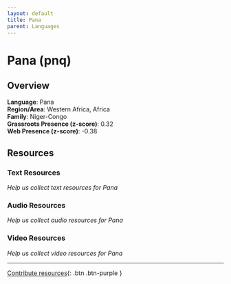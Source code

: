 ```yaml
---
layout: default
title: Pana
parent: Languages
---
```


# Pana (pnq)

## Overview

**Language**: Pana  
**Region/Area**: Western Africa, Africa  
**Family**: Niger-Congo  
**Grassroots Presence (z-score)**: 0.32  
**Web Presence (z-score)**: -0.38  

## Resources

### Text Resources
*Help us collect text resources for Pana*

### Audio Resources
*Help us collect audio resources for Pana*

### Video Resources
*Help us collect video resources for Pana*

---

[Contribute resources](https://forms.office.com/e/1SfLJx3u1r){: .btn .btn-purple }
